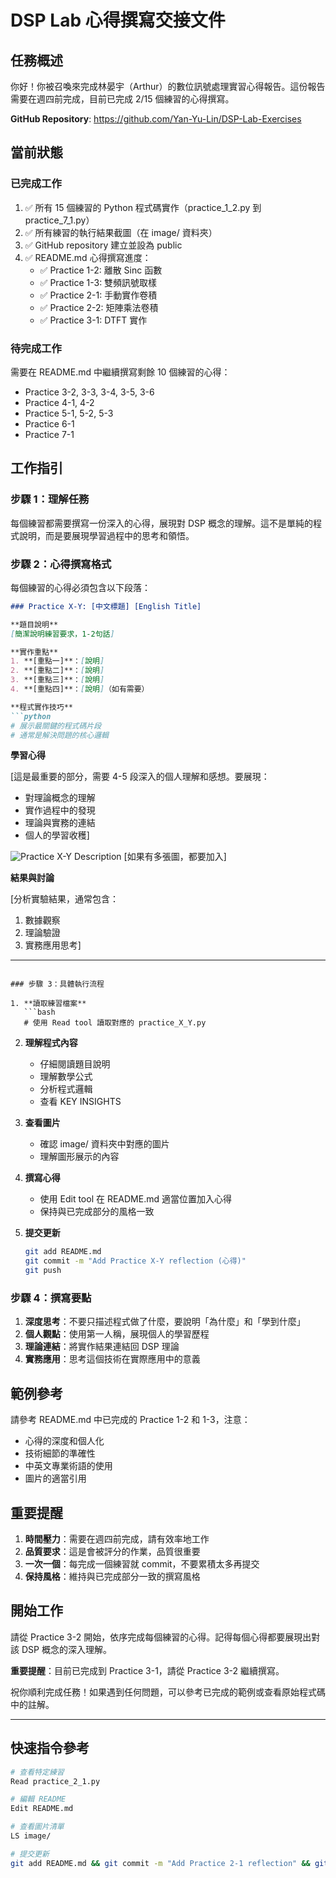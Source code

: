 # DSP Lab 心得撰寫交接文件

## 任務概述

你好！你被召喚來完成林晏宇（Arthur）的數位訊號處理實習心得報告。這份報告需要在週四前完成，目前已完成 2/15 個練習的心得撰寫。

**GitHub Repository**: https://github.com/Yan-Yu-Lin/DSP-Lab-Exercises

## 當前狀態

### 已完成工作
1. ✅ 所有 15 個練習的 Python 程式碼實作（practice_1_2.py 到 practice_7_1.py）
2. ✅ 所有練習的執行結果截圖（在 image/ 資料夾）
3. ✅ GitHub repository 建立並設為 public
4. ✅ README.md 心得撰寫進度：
   - ✅ Practice 1-2: 離散 Sinc 函數
   - ✅ Practice 1-3: 雙頻訊號取樣
   - ✅ Practice 2-1: 手動實作卷積
   - ✅ Practice 2-2: 矩陣乘法卷積
   - ✅ Practice 3-1: DTFT 實作

### 待完成工作
需要在 README.md 中繼續撰寫剩餘 10 個練習的心得：
- Practice 3-2, 3-3, 3-4, 3-5, 3-6
- Practice 4-1, 4-2
- Practice 5-1, 5-2, 5-3
- Practice 6-1
- Practice 7-1

## 工作指引

### 步驟 1：理解任務
每個練習都需要撰寫一份深入的心得，展現對 DSP 概念的理解。這不是單純的程式說明，而是要展現學習過程中的思考和領悟。

### 步驟 2：心得撰寫格式
每個練習的心得必須包含以下段落：

```markdown
### Practice X-Y: [中文標題] [English Title]

**題目說明**  
[簡潔說明練習要求，1-2句話]

**實作重點**
1. **[重點一]**：[說明]
2. **[重點二]**：[說明]
3. **[重點三]**：[說明]
4. **[重點四]**：[說明]（如有需要）

**程式實作技巧**
```python
# 展示最關鍵的程式碼片段
# 通常是解決問題的核心邏輯
```

**學習心得**

[這是最重要的部分，需要 4-5 段深入的個人理解和感想。要展現：
- 對理論概念的理解
- 實作過程中的發現
- 理論與實務的連結
- 個人的學習收穫]

![Practice X-Y Description](image/pr-X-Y.png)
[如果有多張圖，都要加入]

**結果與討論**

[分析實驗結果，通常包含：
1. 數據觀察
2. 理論驗證
3. 實務應用思考]

---
```

### 步驟 3：具體執行流程

1. **讀取練習檔案**
   ```bash
   # 使用 Read tool 讀取對應的 practice_X_Y.py
   ```

2. **理解程式內容**
   - 仔細閱讀題目說明
   - 理解數學公式
   - 分析程式邏輯
   - 查看 KEY INSIGHTS

3. **查看圖片**
   - 確認 image/ 資料夾中對應的圖片
   - 理解圖形展示的內容

4. **撰寫心得**
   - 使用 Edit tool 在 README.md 適當位置加入心得
   - 保持與已完成部分的風格一致

5. **提交更新**
   ```bash
   git add README.md
   git commit -m "Add Practice X-Y reflection (心得)"
   git push
   ```

### 步驟 4：撰寫要點

1. **深度思考**：不要只描述程式做了什麼，要說明「為什麼」和「學到什麼」
2. **個人觀點**：使用第一人稱，展現個人的學習歷程
3. **理論連結**：將實作結果連結回 DSP 理論
4. **實務應用**：思考這個技術在實際應用中的意義

## 範例參考

請參考 README.md 中已完成的 Practice 1-2 和 1-3，注意：
- 心得的深度和個人化
- 技術細節的準確性
- 中英文專業術語的使用
- 圖片的適當引用

## 重要提醒

1. **時間壓力**：需要在週四前完成，請有效率地工作
2. **品質要求**：這是會被評分的作業，品質很重要
3. **一次一個**：每完成一個練習就 commit，不要累積太多再提交
4. **保持風格**：維持與已完成部分一致的撰寫風格

## 開始工作

請從 Practice 3-2 開始，依序完成每個練習的心得。記得每個心得都要展現出對該 DSP 概念的深入理解。

**重要提醒**：目前已完成到 Practice 3-1，請從 Practice 3-2 繼續撰寫。

祝你順利完成任務！如果遇到任何問題，可以參考已完成的範例或查看原始程式碼中的註解。

---

## 快速指令參考

```bash
# 查看特定練習
Read practice_2_1.py

# 編輯 README
Edit README.md

# 查看圖片清單
LS image/

# 提交更新
git add README.md && git commit -m "Add Practice 2-1 reflection" && git push
```